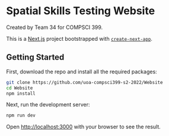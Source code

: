 # Spatial Skills Testing Website

Created by Team 34 for COMPSCI 399.

This is a [Next.js](https://nextjs.org/) project bootstrapped with [`create-next-app`](https://github.com/vercel/next.js/tree/canary/packages/create-next-app).

## Getting Started

First, download the repo and install all the required packages:

```bash
git clone https://github.com/uoa-compsci399-s2-2022/Website
cd Website
npm install
```

Next, run the development server:

```bash
npm run dev
```

Open [http://localhost:3000](http://localhost:3000) with your browser to see the result.

